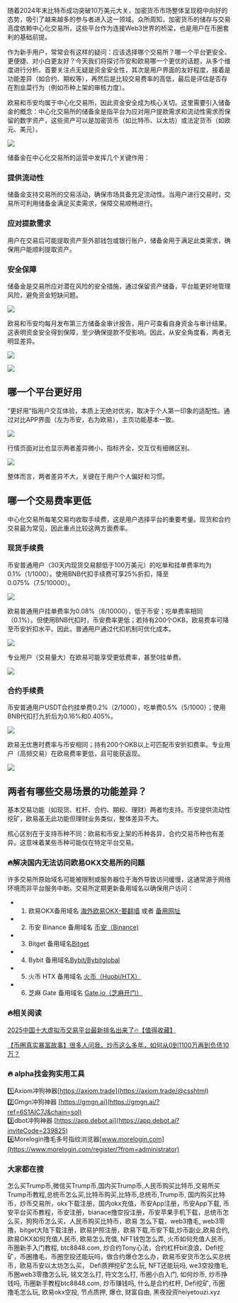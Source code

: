随着2024年末比特币成功突破10万美元大关，加密货币市场整体呈现稳中向好的态势，吸引了越来越多的参与者进入这一领域。众所周知，加密货币的储存与交易高度依赖中心化交易所，这些平台作为连接Web3世界的桥梁，也是用户在币圈套利的基础前提。

作为新手用户，常常会有这样的疑问：应该选择哪个交易所？哪一个平台更安全、更便捷、对小白更友好？今天我们将探讨币安和欧易哪一个更优的话题，从多个维度进行分析。首要关注点无疑是资金安全性，其次是用户界面的友好程度，接着是功能差异（如合约、期权等），再然后是比较交易费率的高低，最后是评估是否存在割韭菜行为（例如币种上架的审核力度）。

欧易和币安均属于中心化交易所，因此资金安全成为核心关切。这里需要引入储备金的概念：中心化交易所的储备金是指平台为应对用户提款需求和流动性需求而保留的数字资产，这些资产可以是加密货币（如比特币、以太坊）或法定货币（如欧元、美元）。

[![](https://307e939.webp.li/20250415172922821.png)](https://btc8848.com/top-10-exchanges)

储备金在中心化交易所的运营中发挥几个关键作用：

### 提供流动性
储备金支持交易所的交易活动，确保市场具备充足流动性。当用户进行交易时，交易所可利用储备金满足买卖需求，保障交易顺畅进行。

### 应对提款需求
用户在交易后可能提取资产至外部钱包或银行账户，储备金用于满足此类需求，确保用户能顺利提取资产。

### 安全保障
储备金是交易所应对潜在风险的安全措施，通过保留资产储备，平台能更好地管理风险，避免资金短缺问题。

[![](https://307e939.webp.li/20250415172959384.png)](https://btc8848.com/top-10-exchanges)

欧易和币安均每月发布第三方储备金审计报告，用户可查看自身资金与审计结果。这表明资金安全得到保障，至少确保提款不受影响。因此，从安全角度看，两者无明显差异。

[![](https://307e939.webp.li/20250415173020092.png)](https://btc8848.com/top-10-exchanges)

[![](https://307e939.webp.li/20250415173038597.png)](https://btc8848.com/top-10-exchanges)

## 哪一个平台更好用
“更好用”指用户交互体验，本质上无绝对优劣，取决于个人第一印象的适配性。通过对比APP界面（左为币安，右为欧易），主页功能基本一致。

[![](https://307e939.webp.li/20250415173114004.png)](https://btc8848.com/top-10-exchanges)

行情页面对比也显示两者差异微小，指标齐全，交互仅有细微区别。

[![](https://307e939.webp.li/20250415173138609.png)](https://btc8848.com/top-10-exchanges)

整体而言，两者差异不大，关键在于用户个人偏好和习惯。

## 哪一个交易费率更低
中心化交易所每笔交易均收取手续费，这是用户选择平台的重要考量。现货和合约交易最为常见，因此重点比较这两方面费率。

### 现货手续费
币安普通用户（30天内现货交易额低于100万美元）的吃单和挂单费率均为0.1%（1/1000）。使用BNB代扣手续费可享25%折扣，降至0.075%（7.5/10000）。

[![](https://307e939.webp.li/20250415173236105.png)](https://btc8848.com/top-10-exchanges)

欧易普通用户挂单费率为0.08%（8/10000），低于币安；吃单费率相同（0.1%）。但使用BNB代扣时，币安费率更低；若持有200个OKB，欧易费率可降至币安折扣水平。因此，普通用户通过代扣机制可优化成本。

[![](https://307e939.webp.li/20250415173256850.png)](https://btc8848.com/top-10-exchanges)

专业用户（交易量大）在欧易可能享受更低费率，甚至0挂单费。

[![](https://307e939.webp.li/20250415173331780.png)](https://btc8848.com/top-10-exchanges)

### 合约手续费
币安普通用户USDT合约挂单费0.2%（2/1000），吃单费0.5%（5/1000）；使用BNB代扣打九折后为0.16%和0.405%。

[![](https://307e939.webp.li/20250415173358343.png)](https://btc8848.com/top-10-exchanges)

欧易无优惠时费率与币安相同；持有200个OKB以上可匹配币安折扣费率。专业用户（高频交易）在欧易费率更低，且可能获返现。

[![](https://307e939.webp.li/20250415173431536.png)](https://btc8848.com/top-10-exchanges)

## 两者有哪些交易场景的功能差异？
基本交易功能（如现货、杠杆、合约、期权、理财）两者均支持。币安提供流动性挖矿，欧易虽无此功能但理财业务类似，整体差异不大。

核心区别在于支持币种不同：欧易和币安上架的币种各异，合约交易币种也有差异。这意味着某些币种可能仅在特定平台交易。

### 🔥解决国内无法访问欧易OKX交易所的问题
许多交易所原始域名可能被限制或服务器位于海外导致访问缓慢，这通常源于网络环境而非平台服务中断。交易所定期更新备用域名以确保用户访问：

- 1. 欧易OKX备用域名 [海外欧易OKX-要翻墙](https://www.okx.com/zh-hans/join/74873351) 或者 [备用网址](https://www.chouyi.world/zh-hans/join/18639032) 
- 2. 币安 Binance 备用域名 [币安（Binance)](https://accounts.binance.com/zh-CN/register?ref=36457687)
- 3. Bitget 备用域名[Bitget](https://www.bitget.com/zh-CN/referral/register?from=referral&clacCode=VRNEYUTR)
- 4. Bybit 备用域名[Bybit/Bybitglobal](https://www.bybitglobal.com/zh-MY/invite/?ref=VMKORMM)
- 5. 火币 HTX 备用域名 [火币（Huobi/HTX）](https://www.htx.com/invite/zh-cn/1f?invite_code=whf45223)
- 6. 芝麻 Gate 备用域名 [Gate.io（芝麻开门）](https://www.gate.io/zh/signup?ref_type=103&ref=A1ERAQ)

### 🔥相关阅读
[2025中国十大虚拟币交易平台最新排名出来了🔥【值得收藏】](https://btc8848.com/top-10-exchanges/)

[【币圈真实暴富故事】很多人问我，炒币这么多年，如何从0到1100万再到负债10万？](https://heiyetouzi.xyz/biquanstory001/)


### 🔥 alpha找金狗实用工具
1️⃣Axiom冲狗神器[https://axiom.trade](https://axiom.trade/@csshtml)  
2️⃣Gmgn冲狗神器 [https://gmgn.ai](https://gmgn.ai/?ref=6S1AIC7J&chain=sol)  
3️⃣dbot冲狗神器 [https://app.debot.ai](https://app.debot.ai?inviteCode=239825)  
4️⃣Morelogin撸毛多号指纹浏览器[www.morelogin.com](https://www.morelogin.com/register/?from=administrator)  


### 大家都在搜
怎么买Trump币,微信买Trump币,国内买Trump币,人民币购买比特币,交易所买Trump币教程,总统币怎么买,比特币购买,比特币,总统币,Trump币, 国内购买比特币，炒币交易所，okx下载注册，国内okx充值，币安App注册，币安App下载, 币安平台买币教程，币安注册，bianace撸空投注册，币安苹果手机下载，总统币怎么买，狗狗币怎么买，人民币购买比特币，欧易 怎么下载，web3撸毛, web3零撸，bitget大陆下载注册，欧易护照注册，欧易下载,币安下载,炒币副业,欧易合约, 欧易OKX如何充值人民币, 欧易怎么充值, NFT钱包怎么弄, 火币如何充值人民币, 币圈新手入门教程, btc8848.com, 炒合约Tony心法，合约杠杆bit浪浪，Defi挖矿，币圈撸毛，币圈空投还能玩吗，做合约爆仓怎么办，欧易币安货币怎么买总统币，欧易币安以太坊怎么买， Defi质押挖矿怎么玩, NFT还能玩吗, we3空投撸毛, 币圈web3零撸怎么玩, 铭文怎么打, 符文怎么打, 币圈小白入门, 如何炒币, 炒币挣钱吗, 币圈新手教程btc8848.com, 炒币赚钱吗, 什么是合约杠杆, Defi挖矿, 币圈撸毛怎么玩, 欧易okx空投, 节点质押, 爆仓, 财富自由, 黑夜投资heiyetouzi.xyz